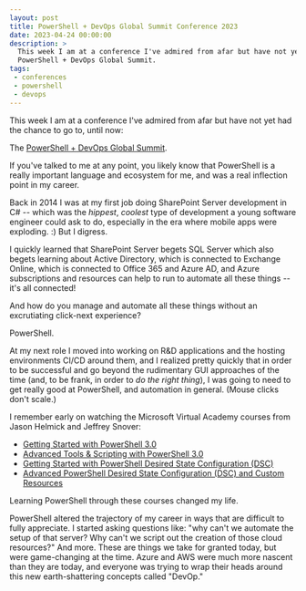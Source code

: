 ```yaml
---
layout: post
title: PowerShell + DevOps Global Summit Conference 2023
date: 2023-04-24 00:00:00
description: >
  This week I am at a conference I've admired from afar but have not yet had the chance to go to, until now: the
  PowerShell + DevOps Global Summit.
tags:
 - conferences
 - powershell
 - devops
---
```


This week I am at a conference I've admired from afar but have not yet had the chance to go to, until now:

The [PowerShell + DevOps Global Summit](https://powershellsummit.org/).

If you've talked to me at any point, you likely know that PowerShell is a really important language and ecosystem for
me, and was a real inflection point in my career.

Back in 2014 I was at my first job doing SharePoint Server development in C# -- which was the _hippest_, _coolest_ type
of development a young software engineer could ask to do, especially in the era where mobile apps were exploding. :) But
I digress.

I quickly learned that SharePoint Server begets SQL Server which also begets learning about Active Directory, which is
connected to Exchange Online, which is connected to Office 365 and Azure AD, and Azure subscriptions and resources can
help to run to automate all these things -- it's all connected!

And how do you manage and automate all these things without an excrutiating click-next experience?

PowerShell.

At my next role I moved into working on R&D applications and the hosting environments CI/CD around them, and I realized
pretty quickly that in order to be successful and go beyond the rudimentary GUI approaches of the time (and, to be
frank, in order to _do the right thing_), I was going to need to get really good at PowerShell, and automation in
general. (Mouse clicks don't scale.)

I remember early on watching the Microsoft Virtual Academy courses from Jason Helmick and Jeffrey Snover:

* [Getting Started with PowerShell 3.0](https://learn.microsoft.com/en-us/shows/getstartedpowershell3/)
* [Advanced Tools & Scripting with PowerShell 3.0](https://learn.microsoft.com/en-us/shows/advpowershell3/)
* [Getting Started with PowerShell Desired State Configuration (DSC)](https://learn.microsoft.com/en-us/shows/getting-started-with-powershell-dsc/)
* [Advanced PowerShell Desired State Configuration (DSC) and Custom Resources](https://learn.microsoft.com/en-us/shows/advanced-powershell-dsc-and-custom-resources/)

Learning PowerShell through these courses changed my life.

PowerShell altered the trajectory of my career in ways that are difficult to fully appreciate. I started asking
questions like: "why can't we automate the setup of that server? Why can't we script out the creation of those cloud
resources?" And more. These are things we take for granted today, but were game-changing at the time. Azure and AWS
were much more nascent than they are today, and everyone was trying to wrap their heads around this new
earth-shattering concepts called "DevOp."


